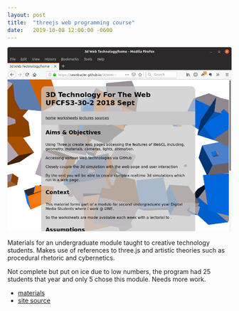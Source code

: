 ```yaml
---
layout: post
title:  "threejs web programming course"
date:   2019-10-08 12:00:00 -0600
---
```


![](/images/3dwebtechmodule.png)

Materials for an undergraduate module taught to creative technology students.
Makes use of references to three.js and artistic theories such as procedural rhetoric and cybernetics.

Not complete but put on ice due to low numbers, the program had 25 students that year and only 5 chose this module. Needs more work.

- [materials](https://seanbutler.github.io/3DWebTechCourse)
- [site source](https://github.com/seanbutler/3DWebTechCourse)
